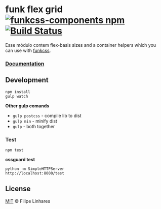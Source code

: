 # funk flex grid [![funkcss-components npm](https://img.shields.io/npm/v/funkcss-components.svg)](https://www.npmjs.com/package/funkcss-components) [![Build Status](https://travis-ci.org/filipelinhares/funkcss-components.svg?branch=master)](https://travis-ci.org/filipelinhares/funkcss-components)

Esse módulo contem flex-basis sizes and a container helpers which you can use with [funkcss](#todo).

### [**Documentation**](#todo)

## Development
```
npm install
gulp watch
```
**Other gulp comands**

- `gulp postcss` - compile lib to dist
- `gulp min` - minify dist
- `gulp` - both together

### Test
```
npm test
```

**cssguard test**
```
python -m SimpleHTTPServer
http://localhost:8000/test
```

## License
[MIT](LICENSE.md) © Filipe Linhares
